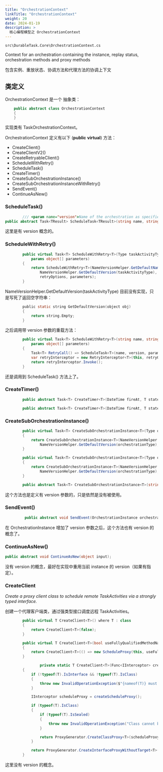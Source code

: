 ```yaml
---
title: "OrchestrationContext"
linkTitle: "OrchestrationContext"
weight: 20
date: 2024-01-19
description: >
  核心编程模型之 OrchestrationContext
---
```




`src\DurableTask.Core\OrchestrationContext.cs`

Context for an orchestration containing the instance, replay status, orchestration methods and proxy methods

包含实例、重放状态、协调方法和代理方法的协调上下文



## 类定义

OrchestrationContext 是一个 抽象类：

```c#
    public abstract class OrchestrationContext
    {
    }
```

实现类有 TaskOrchestrationContext。

OrchestrationContext 定义有以下 (**public** **virtual**) 方法：

- CreateClient()
- CreateClientV2()
- CreateRetryableClient()
- ScheduleWithRetry()
- ScheduleTask()
- CreateTimer()
- CreateSubOrchestrationInstance()
- CreateSubOrchestrationInstanceWithRetry()
- SendEvent()
- ContinueAsNew()



### ScheduleTask()



```c#
        /// <param name="version">Name of the orchestration as specified by the ObjectCreator</param>
public abstract Task<TResult> ScheduleTask<TResult>(string name, string version, params object[] parameters);
```

这里是有 version 概念的。



### ScheduleWithRetry()

```c#
        public virtual Task<T> ScheduleWithRetry<T>(Type taskActivityType, RetryOptions retryOptions,
            params object[] parameters)
        {
            return ScheduleWithRetry<T>(NameVersionHelper.GetDefaultName(taskActivityType),
                NameVersionHelper.GetDefaultVersion(taskActivityType),
                retryOptions, parameters);
        }
```

NameVersionHelper.GetDefaultVersion(taskActivityType) 目前没有实现，只是写死了返回空字符串：

```c
        public static string GetDefaultVersion(object obj)
        {
            return string.Empty;
        }
```

之后调用带 version 参数的重载方法：

```c#
        public virtual Task<T> ScheduleWithRetry<T>(string name, string version, RetryOptions retryOptions,
            params object[] parameters)
        {
            Task<T> RetryCall() => ScheduleTask<T>(name, version, parameters);
            var retryInterceptor = new RetryInterceptor<T>(this, retryOptions, RetryCall);
            return retryInterceptor.Invoke();
        }
```

还是调用到 ScheduleTask() 方法上了。

### CreateTimer()



```c#
        public abstract Task<T> CreateTimer<T>(DateTime fireAt, T state);

        public abstract Task<T> CreateTimer<T>(DateTime fireAt, T state, CancellationToken cancelToken);
```



### CreateSubOrchestrationInstance()



```c#
        public virtual Task<T> CreateSubOrchestrationInstance<T>(Type orchestrationType, object input)
        {
            return CreateSubOrchestrationInstance<T>(NameVersionHelper.GetDefaultName(orchestrationType),
                NameVersionHelper.GetDefaultVersion(orchestrationType), input);
        }

        public virtual Task<T> CreateSubOrchestrationInstance<T>(Type orchestrationType, string instanceId, object input)
        {
            return CreateSubOrchestrationInstance<T>(NameVersionHelper.GetDefaultName(orchestrationType),
                NameVersionHelper.GetDefaultVersion(orchestrationType), instanceId, input);
        }

        public abstract Task<T> CreateSubOrchestrationInstance<T>(string name, string version, object input);

```

这个方法也是定义有 version 参数的，只是依然是没有被使用。

### SendEvent()

```c#
         public abstract void SendEvent(OrchestrationInstance orchestrationInstance, string eventName, object eventData);
```

在 OrchestrationInstance 增加了 version 参数之后，这个方法也有 version 的概念了。

### ContinueAsNew()

```c#
public abstract void ContinueAsNew(object input);
```

没有 version 的概念，最好在实现中重用当前 instance 的 version（如果有指定）。



### CreateClient

*Create a proxy client class to schedule remote TaskActivities via a strongly typed interface.*

创建一个代理客户端类，通过强类型接口调度远程 TaskActivities。



```c#
        public virtual T CreateClient<T>() where T : class
        {
            return CreateClient<T>(false);
        }

        public virtual T CreateClient<T>(bool useFullyQualifiedMethodNames) where T : class
        {
            return CreateClient<T>(() => new ScheduleProxy(this, useFullyQualifiedMethodNames));
        }

				private static T CreateClient<T>(Func<IInterceptor> createScheduleProxy) where T : class
        {
            if (!typeof(T).IsInterface && !typeof(T).IsClass)
            {
                throw new InvalidOperationException($"{nameof(T)} must be an interface or class.");
            }

            IInterceptor scheduleProxy = createScheduleProxy();

            if (typeof(T).IsClass)
            {
                if (typeof(T).IsSealed)
                {
                    throw new InvalidOperationException("Class cannot be sealed.");
                }

                return ProxyGenerator.CreateClassProxy<T>(scheduleProxy);
            }

            return ProxyGenerator.CreateInterfaceProxyWithoutTarget<T>(scheduleProxy);
        }
```

这里没有 version 的概念。













